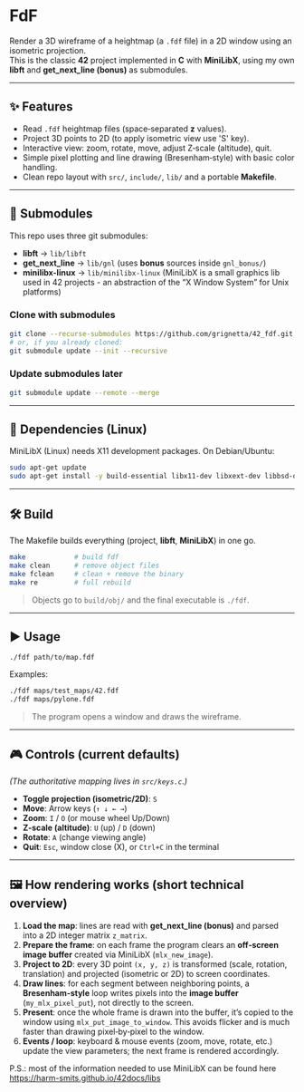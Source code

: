 # FdF

Render a 3D wireframe of a heightmap (a `.fdf` file) in a 2D window using an isometric projection.  
This is the classic **42** project implemented in **C** with **MiniLibX**, using my own **libft** and **get_next_line (bonus)** as submodules.

---

## ✨ Features

- Read `.fdf` heightmap files (space‑separated **z** values).
- Project 3D points to 2D (to apply isometric view use 'S' key).
- Interactive view: zoom, rotate, move, adjust Z‑scale (altitude), quit.
- Simple pixel plotting and line drawing (Bresenham‑style) with basic color handling.
- Clean repo layout with `src/`, `include/`, `lib/` and a portable **Makefile**.

---

## 🔌 Submodules

This repo uses three git submodules:

- **libft** → `lib/libft`  
- **get_next_line** → `lib/gnl` (uses **bonus** sources inside `gnl_bonus/`)  
- **minilibx-linux** → `lib/minilibx-linux` (MiniLibX is a small graphics lib used in 42 projects - an abstraction of the “X Window System” for Unix platforms)

### Clone with submodules

```bash
git clone --recurse-submodules https://github.com/grignetta/42_fdf.git fdf
# or, if you already cloned:
git submodule update --init --recursive
```

### Update submodules later

```bash
git submodule update --remote --merge
```

---

## 🧱 Dependencies (Linux)

MiniLibX (Linux) needs X11 development packages. On Debian/Ubuntu:

```bash
sudo apt-get update
sudo apt-get install -y build-essential libx11-dev libxext-dev libbsd-dev
```

---

## 🛠️ Build

The Makefile builds everything (project, **libft**, **MiniLibX**) in one go.

```bash
make            # build fdf
make clean      # remove object files
make fclean     # clean + remove the binary
make re         # full rebuild
```

> Objects go to `build/obj/` and the final executable is `./fdf`.

---

## ▶️ Usage

```
./fdf path/to/map.fdf
```
Examples:
```bash
./fdf maps/test_maps/42.fdf
./fdf maps/pylone.fdf
```

> The program opens a window and draws the wireframe.

---

## 🎮 Controls (current defaults)

*(The authoritative mapping lives in `src/keys.c`.)*

- **Toggle projection (isometric/2D)**: `S`
- **Move**: Arrow keys (`↑ ↓ ← →`)
- **Zoom**: `I` / `O` (or mouse wheel Up/Down)
- **Z‑scale (altitude)**: `U` (up) / `D` (down)
- **Rotate**: `A` (change viewing angle)
- **Quit**: `Esc`, window close (X), or `Ctrl+C` in the terminal

---

## 🖼️ How rendering works (short technical overview)

1. **Load the map**: lines are read with **get_next_line (bonus)** and parsed into a 2D integer matrix `z_matrix`.
2. **Prepare the frame**: on each frame the program clears an **off‑screen image buffer** created via MiniLibX (`mlx_new_image`).
3. **Project to 2D**: every 3D point `(x, y, z)` is transformed (scale, rotation, translation) and projected (isometric or 2D) to screen coordinates.
4. **Draw lines**: for each segment between neighboring points, a **Bresenham‑style** loop writes pixels into the **image buffer** (`my_mlx_pixel_put`), not directly to the screen.
5. **Present**: once the whole frame is drawn into the buffer, it’s copied to the window using `mlx_put_image_to_window`. This avoids flicker and is much faster than drawing pixel‑by‑pixel to the window.
6. **Events / loop**: keyboard & mouse events (zoom, move, rotate, etc.) update the view parameters; the next frame is rendered accordingly.

P.S.: most of the information needed to use MiniLibX can be found here https://harm-smits.github.io/42docs/libs
